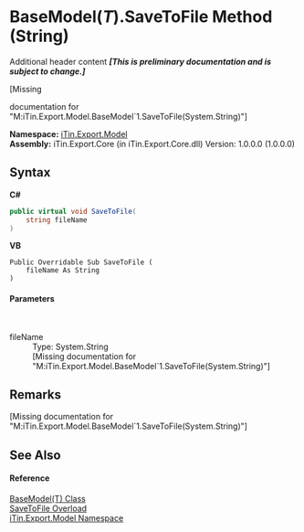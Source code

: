 # BaseModel(*T*).SaveToFile Method (String)
Additional header content _**\[This is preliminary documentation and is subject to change.\]**_

\[Missing <summary> documentation for "M:iTin.Export.Model.BaseModel`1.SaveToFile(System.String)"\]

**Namespace:**&nbsp;<a href="ef57ffcc-e95e-b212-5a46-9aa6f5a3511f">iTin.Export.Model</a><br />**Assembly:**&nbsp;iTin.Export.Core (in iTin.Export.Core.dll) Version: 1.0.0.0 (1.0.0.0)

## Syntax

**C#**<br />
``` C#
public virtual void SaveToFile(
	string fileName
)
```

**VB**<br />
``` VB
Public Overridable Sub SaveToFile ( 
	fileName As String
)
```


#### Parameters
&nbsp;<dl><dt>fileName</dt><dd>Type: System.String<br />\[Missing <param name="fileName"/> documentation for "M:iTin.Export.Model.BaseModel`1.SaveToFile(System.String)"\]</dd></dl>

## Remarks
\[Missing <remarks> documentation for "M:iTin.Export.Model.BaseModel`1.SaveToFile(System.String)"\]

## See Also


#### Reference
<a href="6632f561-4175-f1f2-939c-ac8b10159529">BaseModel(T) Class</a><br /><a href="1a3d54f9-c698-884f-3b21-6b45ca52b7e5">SaveToFile Overload</a><br /><a href="ef57ffcc-e95e-b212-5a46-9aa6f5a3511f">iTin.Export.Model Namespace</a><br />